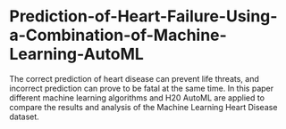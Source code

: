 # Prediction-of-Heart-Failure-Using-a-Combination-of-Machine-Learning-AutoML
The correct prediction of heart disease can prevent life threats, and incorrect prediction can prove to be fatal at the same time. In this paper different machine learning algorithms and H20 AutoML are applied to compare the results and analysis of the Machine Learning Heart Disease dataset.
